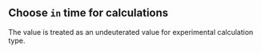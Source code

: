 ## Choose `in` time for calculations

The value is treated as an undeuterated value for experimental calculation type. 
